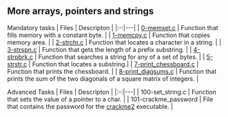 ## More arrays, pointers and strings

Mandatory tasks
|  Files |  Descripton |
|:-:|---|
|  [0-memset.c](https://github.com/S-Osman4/alx-low_level_programming/blob/master/0x07-pointers_arrays_strings/0-memset.c) | Function that fills memory with a constant byte.  |
|  [1-memcpy.c](https://github.com/S-Osman4/alx-low_level_programming/blob/master/0x07-pointers_arrays_strings/1-memcpy.c) | Function that copies memory area. |
| [2-strchr.c](https://github.com/S-Osman4/alx-low_level_programming/blob/master/0x07-pointers_arrays_strings/2-strchr.c)  | Function that locates a character in a string.  |
| [3-strspn.c](https://github.com/S-Osman4/alx-low_level_programming/blob/master/0x07-pointers_arrays_strings/3-strspn.c)  | Function that gets the length of a prefix substring.  |
|  [4-strpbrk.c](https://github.com/S-Osman4/alx-low_level_programming/blob/master/0x07-pointers_arrays_strings/4-strpbrk.c) | Function that searches a string for any of a set of bytes.  |
|  [5-strstr.c](https://github.com/S-Osman4/alx-low_level_programming/blob/master/0x07-pointers_arrays_strings/5-strstr.c) | Function that locates a substring.|
| [7-print_chessboard.c](https://github.com/S-Osman4/alx-low_level_programming/blob/master/0x07-pointers_arrays_strings/7-print_chessboard.c) | Function that prints the chessboard. |
| [8-print_diagsums.c](https://github.com/S-Osman4/alx-low_level_programming/blob/master/0x07-pointers_arrays_strings/8-print_diagsums.c) | Function that prints the sum of the two diagonals of a square matrix of integers. |

Advanced Tasks
|  Files |  Descripton |
|:-:|---|
|  100-set_string.c |  Function that sets the value of a pointer to a char. |
|  101-crackme_password |  File that contains the password for the [crackme2](https://github.com/holbertonschool/0x06.c) executable. |

